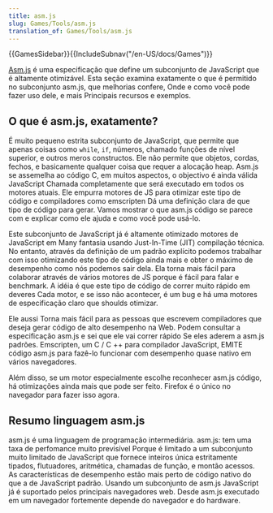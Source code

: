 ```yaml
---
title: asm.js
slug: Games/Tools/asm.js
translation_of: Games/Tools/asm.js
---
```

{{GamesSidebar}}{{IncludeSubnav("/en-US/docs/Games")}}

[Asm.js](http://asmjs.org/) é uma especificação que define um subconjunto de JavaScript que é altamente otimizável. Esta seção examina exatamente o que é permitido no subconjunto asm.js, que melhorias confere, Onde e como você pode fazer uso dele, e mais Principais recursos e exemplos.

## O que é asm.js, exatamente?

É muito pequeno estrita subconjunto de JavaScript, que permite que apenas coisas como `while`, `if`, números, chamado funções de nível superior, e outros meros constructos. Ele não permite que objetos, cordas, fechos, e basicamente qualquer coisa que requer a alocação heap. Asm.js se assemelha ao código C, em muitos aspectos, o objectivo é ainda válida JavaScript Chamada completamente que será executado em todos os motores atuais. Ele empurra motores de JS para otimizar este tipo de código e compiladores como emscripten Dá uma definição clara de que tipo de código para gerar. Vamos mostrar o que asm.js código se parece com e explicar como ele ajuda e como você pode usá-lo.

Este subconjunto de JavaScript já é altamente otimizado motores de JavaScript em Many fantasia usando Just-In-Time (JIT) compilação técnica. No entanto, através da definição de um padrão explícito podemos trabalhar com isso otimizando este tipo de código ainda mais e obter o máximo de desempenho como nós podemos sair dela. Ela torna mais fácil para colaborar através de vários motores de JS porque é fácil para falar e benchmark. A idéia é que este tipo de código de correr muito rápido em deveres Cada motor, e se isso não acontecer, é um bug e há uma motores de especificação claro que shoulds otimizar.

Ele aussi Torna mais fácil para as pessoas que escrevem compiladores que deseja gerar código de alto desempenho na Web. Podem consultar a especificação asm.js e sei que ele vai correr rápido Se eles aderem a asm.js padrões. Emscripten, um C / C ++ para compilador JavaScript, EMITE código asm.js para fazê-lo funcionar com desempenho quase nativo em vários navegadores.

Além disso, se um motor especialmente escolhe reconhecer asm.js código, há otimizações ainda mais que pode ser feito. Firefox é o único no navegador para fazer isso agora.

## Resumo linguagem asm.js

asm.js é uma linguagem de programação intermediária. asm.js: tem uma taxa de perfomance muito previsível Porque é limitado a um subconjunto muito limitado de JavaScript que fornece inteiros única estritamente tipados, flutuadores, aritmética, chamadas de função, e montão acessos. As características de desempenho estão mais perto de código nativo do que a de JavaScript padrão. Usando um subconjunto de asm.js JavaScript já é suportado pelos principais navegadores web. Desde asm.js executado em um navegador fortemente depende do navegador e do hardware.
